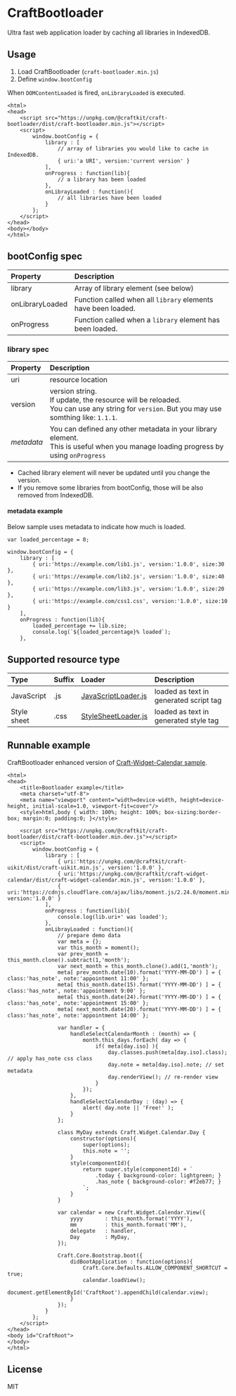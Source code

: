 
# CraftBootloader

Ultra fast web application loader by caching all libraries in IndexedDB.


## Usage

1. Load CraftBootloader (`craft-bootloader.min.js`)
2. Define `window.bootConfig`

When `DOMContentLoaded` is fired, `onLibraryLoaded` is executed.

``` 
<html>
<head>
    <script src="https://unpkg.com/@craftkit/craft-bootloader/dist/craft-bootloader.min.js"></script>
    <script>
        window.bootConfig = {
            library : [
                // array of libraries you would like to cache in IndexedDB.
                { uri:'a URI', version:'current version' }
            ],
            onProgress : function(lib){
                // a library has been loaded
            },
            onLibrayLoaded : function(){
                // all libraries have been loaded
            }
        };
    </script>
</head>
<body></body>
</html>
``` 

## bootConfig spec

| Property        | Description     |
|:----------------|:----------------|
| library         | Array of library element (see below) |
| onLibraryLoaded | Function called when all `library` elements have been loaded. |
| onProgress      | Function called when a `library` element has been loaded. |


### library spec

| Property        | Description     |
|:----------------|:----------------|
| uri             | resource location |
| version         | version string.<br>If update, the resource will be reloaded.<br>You can use any string for `version`. But you may use somthing like: `1.1.1`. |
| _metadata_      | You can defined any other metadata in your library element.<br>This is useful when you manage loading progress by using `onProgress` |


* Cached library element will never be updated until you change the version.
* If you remove some libraries from bootConfig, those will be also removed from IndexedDB.


#### metadata example

Below sample uses metadata to indicate how much is loaded.

``` 
var loaded_percentage = 0;

window.bootConfig = {
    library : [
        { uri:'https://example.com/lib1.js', version:'1.0.0', size:30 },
        { uri:'https://example.com/lib2.js', version:'1.0.0', size:40 },
        { uri:'https://example.com/lib3.js', version:'1.0.0', size:20 },
        { uri:'https://example.com/css1.css', version:'1.0.0', size:10 }
    ],
    onProgress : function(lib){
        loaded_percentage += lib.size;
        console.log(`${loaded_percentage}% loaded`);
    },
``` 

## Supported resource type

| Type        | Suffix   | Loader              |  Description | 
|:------------|:---------|:--------------------|:-------------|
| JavaScript  | .js      | [JavaScriptLoader.js](./src/CraftBootloader/JavaScriptLoader.js) | loaded as text in generated script tag |
| Style sheet | .css     | [StyleSheetLoader.js](./src/CraftBootloader/StyleSheetLoader.js) | loaded as text in generated style tag | 


## Runnable example

CraftBootloader enhanced version of [Craft-Widget-Calendar sample](https://github.com/craftkit/craft-widget-calendar#sample).

``` 
<html>
<head>
    <title>Bootloader example</title>
    <meta charset="utf-8">
    <meta name="viewport" content="width=device-width, height=device-height, initial-scale=1.0, viewport-fit=cover"/>
    <style>html,body { width: 100%; height: 100%; box-sizing:border-box; margin:0; padding:0; }</style>
    
    <script src="https://unpkg.com/@craftkit/craft-bootloader/dist/craft-bootloader.min.dev.js"></script>
    <script>
        window.bootConfig = {
            library : [
                { uri:'https://unpkg.com/@craftkit/craft-uikit/dist/craft-uikit.min.js', version:'1.0.0' },
                { uri:'https://unpkg.com/@craftkit/craft-widget-calendar/dist/craft-widget-calendar.min.js', version:'1.0.0' },
                { uri:'https://cdnjs.cloudflare.com/ajax/libs/moment.js/2.24.0/moment.min.js', version:'1.0.0' }
            ],
            onProgress : function(lib){
                console.log(lib.uri+' was loaded');
            },
            onLibrayLoaded : function(){
                // prepare demo data
                var meta = {};
                var this_month = moment();
                var prev_month = this_month.clone().subtract(1,'month');
                var next_month = this_month.clone().add(1,'month');
                meta[ prev_month.date(10).format('YYYY-MM-DD') ] = { class:'has_note', note:'appointment 11:00' };
                meta[ this_month.date(15).format('YYYY-MM-DD') ] = { class:'has_note', note:'appointment 9:00' };
                meta[ this_month.date(24).format('YYYY-MM-DD') ] = { class:'has_note', note:'appointment 15:00' };
                meta[ next_month.date(20).format('YYYY-MM-DD') ] = { class:'has_note', note:'appointment 14:00' };
                
                var handler = {
                    handleSelectCalendarMonth : (month) => {
                        month.this_days.forEach( day => {
                            if( meta[day.iso] ){
                                day.classes.push(meta[day.iso].class); // apply has_note css class
                                day.note = meta[day.iso].note; // set metadata
                                day.renderView(); // re-render view
                            }
                        });
                    },
                    handleSelectCalendarDay : (day) => {
                        alert( day.note || 'Free!' );
                    }
                };
                
                class MyDay extends Craft.Widget.Calendar.Day {
                    constructor(options){
                        super(options);
                        this.note = '';
                    }
                    style(componentId){
                        return super.style(componentId) + `
                            .today { background-color: lightgreen; }
                            .has_note { background-color: #f2eb77; }
                        `;
                    }
                }
                
                var calendar = new Craft.Widget.Calendar.View({
                    yyyy       : this_month.format('YYYY'),
                    mm         : this_month.format('MM'),
                    delegate   : handler,
                    Day        : MyDay,
                });
                
                Craft.Core.Bootstrap.boot({
                    didBootApplication : function(options){
                        Craft.Core.Defaults.ALLOW_COMPONENT_SHORTCUT = true;
                        calendar.loadView();
                        document.getElementById('CraftRoot').appendChild(calendar.view);
                    }
                });
            }
        };
    </script>
</head>
<body id="CraftRoot">
</body>
</html>
``` 

## License

MIT

